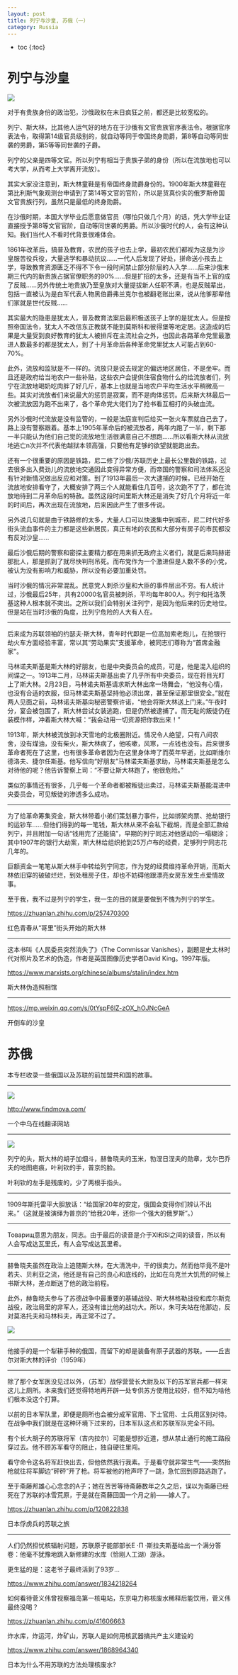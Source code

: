```yaml
---
layout: post
title: 列宁与沙皇, 苏俄（一）
category: Russia 
---
```


* toc
{:toc}

# 列宁与沙皇

![](/images/img4/Lenin.jpg)

对于有贵族身份的政治犯，沙俄政权在末日疯狂之前，都还是比较宽松的。

列宁、斯大林，比其他人运气好的地方在于沙俄有文官贵族官序表法令。根据官序表法令，取得第14级官员级别的，就自动等同于帝国终身勋爵，第8等自动等同世袭的男爵，第5等等同世袭的子爵。

列宁的父亲是四等文官。所以列宁有相当于贵族子弟的身份（所以在流放地也可以考大学，从而考上大学离开流放）。

其实大家没注意到，斯大林童鞋是有帝国终身勋爵身份的。1900年斯大林童鞋在第比利斯气象观测台申请到了第14等文官的官阶，所以是货真价实的俄罗斯帝国文官贵族行列，虽然只是最低的终身勋爵。

在沙俄时期，本国大学毕业后愿意做官员（哪怕只做几个月）的话，凭大学毕业证直接授予第8等文官官阶，自动等同世袭的男爵。所以沙俄时代的人，会有这种认知。我们当代人不看时代背景很难体会。

1861年改革后，搞普及教育，农民的孩子也去上学，最初农民们都视为这是为沙皇服苦役兵役，大量逃学和暴动抗议……一代人后发现了好处，拼命送小孩去上学，导致教育资源匮乏不得不下令一段时间禁止部分阶层的人入学……后来沙俄末期三代内的新贵族占据官僚职务的90%……但是扩招的太多，还是有当不上官的成了反贼……另外传统土地贵族乃至皇族对大量提拔新人任职不满，也是反贼辈出，包括一直被认为是白军代表人物黑伯爵弗兰克尔也被翻老账出来，说从他爹那辈他们家就是世代反贼……

其实最大的隐患是犹太人，普及教育法案后最积极送孩子上学的是犹太人。但是按照帝国法令，犹太人不改信东正教就不能到莫斯科和彼得堡等地定居。这造成的后果是大量受到良好教育的犹太人被排斥在主流社会之外，也因此各路革命党里最激进人数最多的都是犹太人，到了十月革命后各种革命党里犹太人可能占到60-70%。

此外，流放和监狱是不一样的。流放只是说去规定的偏远地区居住，不是坐牢。而且还是政府给当地农户一些补贴，这些农户会提供住宿食物什么的给流放者们，列宁在流放地喝奶吃肉胖了好几斤，基本上也就是当地农户平均生活水平稍微高一些。其实对流放者们来说最大的惩罚是寂寞，而不是肉体惩罚。后来斯大林最后一次被流放因为跑不出来了，各个革命党大佬们为了抢书看互相打的头破血流。

另外沙俄时代流放是没有监管的，一般是法庭宣判后给买一张火车票就自己去了，路上没有警察跟着。基本上1905年革命后的被流放者，两年内跑了一半，剩下那一半只能认为他们自己觉的流放地生活很满意自己不想跑……所以看斯大林从流放地逃亡n次并不代表他越狱本领高强，只要他有足够的欲望就能跑出去。

还有一个很重要的原因是铁路，尼二修了沙俄/苏联历史上最长公里数的铁路，过去很多出入费劲儿的流放地交通因此变得异常方便，而帝国的警察和司法体系还没有针对新情况做出反应和对策。到了1913年最后一次大逮捕的时候，已经开始在流放地安排看守了，大概安排了两三个人就能看住几百号，这次跑不了了，都在流放地待到二月革命后的特赦。虽然这段时间里斯大林还是消失了好几个月将近一年的时间后，再次出现在流放地，后来因此产生了很多传说。

另外说几句就是由于铁路修的太多，大量人口可以快速集中到城市，尼二时代好多街头流血事件的主力都是这些新居民，真正有地的农民和大部分有房子的市民都没有反对沙皇……

最后沙俄后期的警察和密探主要精力都在用来抓无政府主义者们，就是后来玛赫诺那批人，那是抓到了就尽快判刑吊死。而布党作为一个激进但是人数不多的小党，被认为没有影响力和威胁，所以没有必要加重处罚。

当时沙俄的情况非常混乱。民意党人刺杀沙皇和大臣的事件层出不穷。有人统计过，沙俄最后25年，共有20000名官员被刺杀，平均每年800人。列宁和托洛茨基这种人根本就不突出。之所以我们会特别关注列宁，是因为他后来的历史地位。但是站在当时沙俄的角度，比列宁危险的人大有人在。

---

后来成为苏联领袖的约瑟夫·斯大林，青年时代即是一位高加索老炮儿，在抢银行劫火车方面经验丰富，常以其“劳动果实”支援革命，被同志们尊称为“首席金融家”。

马林诺夫斯基是斯大林的好朋友，也是中央委员会的成员，可是，他是混入组织的间谍之一。1913年二月，马林诺夫斯基出卖了几乎所有中央委员，现在将目光盯上了斯大林。2月23日，马林诺夫斯基请求斯大林出席一场舞会，“他没有心情，也没有合适的衣服，但马林诺夫斯基坚持他必须出席，甚至保证那里很安全。”就在两人见面之前，马林诺夫斯基向秘密警察许诺，“他会将斯大林送上门来。”午夜时分，宴会被包围了，斯大林尝试女装逃跑，但是仍然被逮捕了。而无耻的叛徒仍在装模作样，冲着斯大林大喊：“我会动用一切资源把你救出来！”

1913年，斯大林被流放到冰天雪地的北极圈附近。情况令人绝望，只有八间农舍，没有煤油，没有柴火，斯大林病了，他咳嗽，风寒，一点钱也没有。后来很多革命者死在了这里，也有很多革命者因为在这里身体垮了而英年早逝，比如斯维尔德洛夫、捷尔任斯基。他写信向“好朋友”马林诺夫斯基求助，马林诺夫斯基是怎么对待他的呢？他告诉警察上司：“不要让斯大林跑了，他很危险。”

类似的事情还有很多，几乎每一个革命者都被叛徒出卖过，马林诺夫斯基能混进中央委员会，可见叛徒的渗透多么成功。

---

为了给革命筹集资金，斯大林带着小弟们策划暴力事件，比如绑架肉票、抢劫银行的运钞车......但他们得到的每一笔钱，斯大林从来不会私下截胡，而是全部汇款给列宁，并且附加一句话“钱用完了还能搞”，早期的列宁同志对他感动的一塌糊涂；其中1907年的银行大劫案，斯大林给组织抢到25万卢布的经费，足够列宁同志花几年的。

巨额资金一笔笔从斯大林手中转给列宁同志，作为党的经费维持革命开销，而斯大林依旧穿的破破烂烂，到处租房子住，却也不妨碍他跟漂亮女房东发生点爱情故事。

至于我，我不过是列宁的学生，我一生的目的就是要做到不愧为列宁的学生。

https://zhuanlan.zhihu.com/p/257470300

红色青春从“哥里”街头开始的斯大林

---

这本书叫《人民委员突然消失了》（The Commissar Vanishes），副题是史太林时代对照片及艺术的伪造，作者是英国图像历史学者David King。1997年版。

https://www.marxists.org/chinese/albums/stalin/index.htm

斯大林伪造照相馆

---

https://mp.weixin.qq.com/s/0tYspF6lZ-zOX_hOJNcGeA

开倒车的沙皇

# 苏俄

本专栏收录一些俄国以及苏联的前加盟共和国的故事。

---

![](/images/img4/Soviet.jpg)

http://www.findmova.com/

一个中乌在线翻译网站

---

![](/images/img4/Russian_6.jpg)

列宁的头，斯大林的胡子加烟斗，赫鲁晓夫的玉米，勃涅日涅夫的勋章，戈尔巴乔夫的地图疤痕，叶利钦的手，普京的脸。

叶利钦的左手是残废的，少了两根手指头。

---

1909年斯托雷平大胆放话：“给国家20年的安定，俄国会变得你们辨认不出来。”（这就是被演绎为普京的“给我20年，还你一个强大的俄罗斯”。）

---

Товарищ意思为朋友，同志。由于最后的读音是介于XI和SI之间的读音，所以有人会写成达瓦里氏，有人会写成达瓦里希。

---

赫鲁晓夫虽然在政治上追随斯大林，在大清洗中，干的很卖力。然而他毕竟不是叶若夫、贝利亚之流，他还是有自己的良心和底线的，比如在乌克兰大饥荒的时候上书斯大林，差点断送了他的政治前程。

此外，赫鲁晓夫参与了苏德战争中最重要的基辅战役、斯大林格勒战役和库尔斯克战役，政治局里的非军人，还没有谁比他的战功大。所以，朱可夫站在他那边，反对莫洛托夫和马林科夫，再正常不过了。

![](/images/img4/joke_2.jpg)

---

他接手的是一个犁耕手种的俄国，而留下的却是装备有原子武器的苏联。——丘吉尔对斯大林的评价（1959年）

---

除了那个女军医没见过以外，（苏军）战俘营营长大尉及以下的苏军官兵都一样来这儿上厕所。本来我们还觉得特地再开辟一处专供苏方使用比较好，但不知为啥他们根本没这个打算。

以前的日本军队里，即便是厕所也会被分成军官用、下士官用、士兵用区别对待。在战争中我们就是在这种环境下过来的，日本军队这点和苏联军队完全不同。

有个长大胡子的苏联将军（吉内拉尔）可能是想抄近道，想从禁止通行的施工路段穿过去。他不顾苏军看守的阻止，独自硬往里闯。

看守命令这名将军赶快出去，但他依然我行我素。于是看守就非常生气——突然抬枪就往将军脚边“砰砰”开了枪。将军被他的枪声吓了一跳，急忙回到原路逃跑了。

至于斋藤邦雄心心念念的A子；她在苦苦等待斋藤数年之久之后，误以为斋藤已经死在了苏联的冰雪荒原，于是就在斋藤回国一个月之前——嫁人了。

https://zhuanlan.zhihu.com/p/120822838

日本俘虏兵的苏联之旅

---

人们仍然担忧核辐射问题，苏联原子能部部长Е ·П ·斯拉夫斯基给出一个满分答卷：他毫不犹豫地跳入新修建的水库（恰刚人工湖）游泳。

更生猛的是：这老爷子最终活到了93岁…

https://www.zhihu.com/answer/1834218264

如何看待菅义伟曾视察福岛第一核电站，东京电力称核废水稀释后能饮用，菅义伟最终没喝？

https://zhuanlan.zhihu.com/p/41606663

炸水库，炸运河，炸矿山，苏联人是如何用核武器搞共产主义建设的

https://www.zhihu.com/answer/1868964340

日本为什么不用苏联的方法处理核废水?

